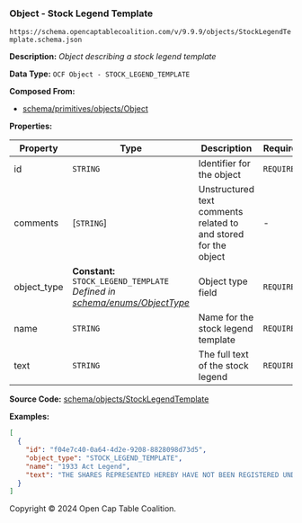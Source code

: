 ### Object - Stock Legend Template

`https://schema.opencaptablecoalition.com/v/9.9.9/objects/StockLegendTemplate.schema.json`

**Description:** _Object describing a stock legend template_

**Data Type:** `OCF Object - STOCK_LEGEND_TEMPLATE`

**Composed From:**

- [schema/primitives/objects/Object](../primitives/objects/Object.md)

**Properties:**

| Property    | Type                                                                                                     | Description                                                     | Required   |
| ----------- | -------------------------------------------------------------------------------------------------------- | --------------------------------------------------------------- | ---------- |
| id          | `STRING`                                                                                                 | Identifier for the object                                       | `REQUIRED` |
| comments    | [`STRING`]                                                                                               | Unstructured text comments related to and stored for the object | -          |
| object_type | **Constant:** `STOCK_LEGEND_TEMPLATE`</br>_Defined in [schema/enums/ObjectType](../enums/ObjectType.md)_ | Object type field                                               | `REQUIRED` |
| name        | `STRING`                                                                                                 | Name for the stock legend template                              | `REQUIRED` |
| text        | `STRING`                                                                                                 | The full text of the stock legend                               | `REQUIRED` |

**Source Code:** [schema/objects/StockLegendTemplate](../../../../schema/objects/StockLegendTemplate.schema.json)

**Examples:**

```json
[
  {
    "id": "f04e7c40-0a64-4d2e-9208-8828098d73d5",
    "object_type": "STOCK_LEGEND_TEMPLATE",
    "name": "1933 Act Legend",
    "text": "THE SHARES REPRESENTED HEREBY HAVE NOT BEEN REGISTERED UNDER THE SECURITIES ACT OF 1933, AND HAVE BEEN ACQUIRED FOR INVESTMENT AND NOT WITH A VIEW TO, OR IN CONNECTION WITH, THE SALE OR DISTRIBUTION THEREOF. NO SUCH TRANSFER MAY BE EFFECTED WITHOUT AN EFFECTIVE REGISTRATION STATEMENT RELATED THERETO OR AN OPINION OF COUNSEL IN A FORM SATISFACTORY TO THE COMPANY THAT SUCH REGISTRATION IS NOT REQUIRED UNDER THE SECURITIES ACT OF 1933."
  }
]
```

Copyright © 2024 Open Cap Table Coalition.
